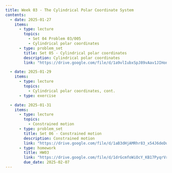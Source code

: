 ```yaml
---
title: Week 03 - The Cylindrical Polar Coordinate System
contents:
  - date: 2025-01-27
    items:
      - type: lecture
        topics:
          - Set 04 Problem 03/005
          - Cylindrical polar coordinates
      - type: problem_set
        title: Set 05 - Cylindrical polar coordinates
        description: Cylindrical polar coordinates
        link: "https://drive.google.com/file/d/1a9vlIubxSpJ89vAav1JIHon9_ITwSyOE/view?usp=sharing"

  - date: 2025-01-29
    items:
      - type: lecture
        topics:
          - Cylindrical polar coordinates, cont.
      - type: exercise

  - date: 2025-01-31
    items:
      - type: lecture
        topics:
          - Constrained motion
      - type: problem_set
        title: Set 06 - Constrained motion
        description: Constrained motion
        link: "https://drive.google.com/file/d/1aB3dHjAMRhr83_x54J6deDukcQ_Ijwtr/view?usp=sharing"
      - type: homework
        title: HW03
        link: "https://drive.google.com/file/d/1drGcmfoWiOcY_KB17PyqrVr21tnWA9Sx/view?usp=sharing"
        due_date: 2025-02-07
---
```


